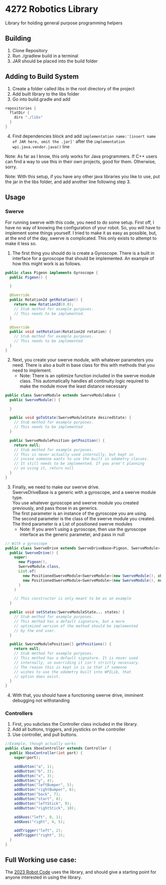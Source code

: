 # 4272 Robotics Library
Library for holding general purpose programming helpers

## Building
1. Clone Repository
2. Run ./gradlew build in a terminal
3. JAR should be placed into the build folder

## Adding to Build System
1. Create a folder called libs in the root directory of the project
2. Add built library to the libs folder
3. Go into build.gradle and add 
```groovy
repositories {
  flatDir {
    dirs "./libs" 
  }
}
```
4. Find dependencies block and add ```implementation name:'[insert name of JAR here, omit the .jar]'``` after the ```implementation wpi.java.vendor.java()``` line

Note: As far as I know, this only works for Java programmers. If C++ users can find a way to use this in their own projects, good for them. Otherwise, sorry.

Note: With this setup, if you have any other java libraries you like to use, put the jar in the libs folder, and add another line following step 3.

## Usage

### Swerve

For running swerve with this code, you need to do some setup. First off, I have no way of knowing the configuration of your robot. So, you will have to implement some things yourself. I tried to make it as easy as possible, but, at the end of the day, swerve is complicated. This only exists to attempt to make it less so.

1. The first thing you should do is create a Gyroscope. There is a built in interface for a gyroscope that should be implemented. An example of how this might work is as follows.
```java
public class Pigeon implements Gyroscope {
  public Pigeon() {

  }

  @Override
  public Rotation2d getRotation() {
    return new Rotation2d(0.0);
    // Stub method for example purposes.
    // This needs to be implemented.
  }

  @Override
  public void setRotation(Rotation2d rotation) {
    // Stub method for example purposes.
    // This needs to be implemented
  }
}
```

2. Next, you create your swerve module, with whatever parameters you need. There is also a built in base class for this with methods that you need to implement.
    - Note: There is an optimize function included in the swerve module class. This automatically handles all continuity logic required to make the module move the least distance necessary
```java
public class SwerveModule extends SwerveModuleBase {
  public SwerveModule() {

  }

  public void goToState(SwerveModuleState desiredState) {
    // Stub method for example purposes.
    // This needs to be implemented
  }

  public SwerveModulePosition getPosition() {
    return null;
    // Stub method for example purposes.
    // This is never actually used internally, but kept in
    // incase someone wants to use the built in odometry classes.
    // It still needs to be implemented. If you aren't planning
    // on using it, return null
  }
}
```
3. Finally, we need to make our swerve drive.<br>
SwerveDriveBase is a generic with a gyroscope, and a swerve module type.<br>
You use whatever gyroscope and swerve module you created previously, and pass those in as generics.<br>
The first parameter is an instance of the gyroscope you are using.<br>
The second parameter is the class of the swerve module you created.<br>
The third parameter is a List of positioned swerve modules<br>
   - Note: If you aren't using a gyroscope, then use
the gyroscope interface as the generic parameter, and pass in null<br>
```java
// With a gyroscope
public class SwerveDrive extends SwerveDriveBase<Pigeon, SwerveModule> {
  public SwerveDrive() {
    super(
      new Pigeon(),
      SwerveModule.class,
      List.of(
        new PositionedSwerveModule<SwerveModule>(new SwerveModule(), xPosition, yPosition),
        new PositionedSwerveModule<SwerveModule>(new SwerveModule(), new Translation2d(xPosition, yPosition))
      )
    )

    // This constructor is only meant to be as an example
  }

  public void setStates(SwerveModuleState... states) {
    // Stub method for example purposes.
    // This method has a default signature, but a more
    // optimized version of the method should be implemented
    // by the end user.
  }

  public SwerveModulePosition[] getPositions() {
    return null;
    // Stub method for example purposes.
    // This method has a default signature. It is never used
    // internally, so overriding it isn't strictly necessary.
    // The reason this is kept in is so that if someone
    // wishes to use the odometry built into WPILib, that
    // option does exist.
  }
}
```

4. With that, you should have a functioning swerve drive, imminent debugging not withstanding

### Controllers

1. First, you subclass the Controller class included in the library.
2. Add all buttons, triggers, and joysticks on the controller
3. Use controller, and pull buttons.

```java
//Example, though actually works
public class XboxController extends Controller {
  public XboxController(int port) {
    super(port);

    addButton("a", 1);
    addButton("b", 2);
    addButton("x", 3);
    addButton("y", 4);
    addButton("leftBumper", 5);
    addButton("rightBumper", 6);
    addButton("back", 7);
    addButton("start", 8);
    addButton("leftStick", 9);
    addButton("rightStick", 10);

    addAxes("left", 0, 1);
    addAxes("right", 4, 5);

    addTrigger("left", 2);
    addTrigger("right", 3);
  }
}
```

## Full Working use case:
The [2023 Robot Code](https://github.com/maverick-boiler-robotics-team-4272/2023Bot/tree/main) uses the library, and should give a starting point for anyone interested in using the library.